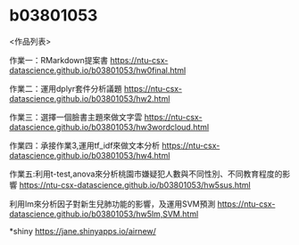 # b03801053
<作品列表>

作業一：RMarkdown提案書 https://ntu-csx-datascience.github.io/b03801053/hw0final.html

作業二：運用dplyr套件分析議題 https://ntu-csx-datascience.github.io/b03801053/hw2.html

作業三：選擇一個臉書主題來做文字雲 https://ntu-csx-datascience.github.io/b03801053/hw3wordcloud.html

作業四：承接作業3,運用tf_idf來做文本分析
https://ntu-csx-datascience.github.io/b03801053/hw4.html

作業五:利用t-test,anova來分析桃園市嫌疑犯人數與不同性別、不同教育程度的影響
https://ntu-csx-datascience.github.io/b03801053/hw5sus.html


利用lm來分析因子對新生兒肺功能的影響，及運用SVM預測
https://ntu-csx-datascience.github.io/b03801053/hw5lm,SVM.html



*shiny https://jane.shinyapps.io/airnew/


